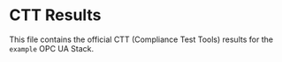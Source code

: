 # CTT Results

This file contains the official CTT (Compliance Test Tools) results for the `example` OPC UA Stack.
